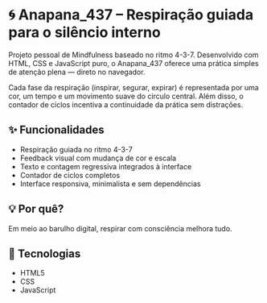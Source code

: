 # 🌀 Anapana_437 – Respiração guiada para o silêncio interno

Projeto pessoal de Mindfulness baseado no ritmo 4-3-7. Desenvolvido com HTML, CSS e JavaScript puro, o Anapana_437 oferece uma prática simples de atenção plena — direto no navegador.

Cada fase da respiração (inspirar, segurar, expirar) é representada por uma cor, um tempo e um movimento suave do circulo central. Além disso, o contador de ciclos incentiva a continuidade da prática sem distrações.

## ✨ Funcionalidades
- Respiração guiada no ritmo 4-3-7
- Feedback visual com mudança de cor e escala
- Texto e contagem regressiva integrados à interface
- Contador de ciclos completos
- Interface responsiva, minimalista e sem dependências

## 💡 Por quê?
Em meio ao barulho digital, respirar com consciência melhora tudo.

## 🚀 Tecnologias
- HTML5
- CSS
- JavaScript 